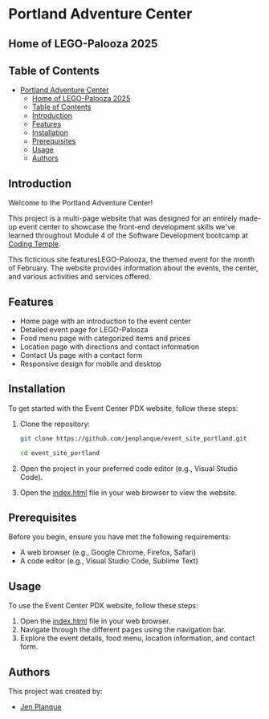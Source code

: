 # Portland Adventure Center

## Home of LEGO-Palooza 2025

## Table of Contents

- [Portland Adventure Center](#portland-adventure-center)
  - [Home of LEGO-Palooza 2025](#home-of-lego-palooza-2025)
  - [Table of Contents](#table-of-contents)
  - [Introduction](#introduction)
  - [Features](#features)
  - [Installation](#installation)
  - [Prerequisites](#prerequisites)
  - [Usage](#usage)
  - [Authors](#authors)

## Introduction

Welcome to the Portland Adventure Center!

This project is a multi-page website that was designed for an entirely made-up event center to showcase the front-end development skills we've learned throughout Module 4 of the Software Development bootcamp at [Coding Temple](www.codingtemple.com).  

This ficticious site featuresLEGO-Palooza, the themed event for the month of February. The website provides information about the events, the center, and various activities and services offered.

## Features

- Home page with an introduction to the event center
- Detailed event page for LEGO-Palooza
- Food menu page with categorized items and prices
- Location page with directions and contact information
- Contact Us page with a contact form
- Responsive design for mobile and desktop

## Installation

To get started with the Event Center PDX website, follow these steps:

1. Clone the repository:

   ```bash
   git clone https://github.com/jenplanque/event_site_portland.git
   
   cd event_site_portland
   ```

2. Open the project in your preferred code editor (e.g., Visual Studio Code).

3. Open the [index.html](http://_vscodecontentref_/1) file in your web browser to view the website.

## Prerequisites

Before you begin, ensure you have met the following requirements:

- A web browser (e.g., Google Chrome, Firefox, Safari)
- A code editor (e.g., Visual Studio Code, Sublime Text)

## Usage

To use the Event Center PDX website, follow these steps:

1. Open the [index.html](http://_vscodecontentref_/2) file in your web browser.
2. Navigate through the different pages using the navigation bar.
3. Explore the event details, food menu, location information, and contact form.


## Authors

This project was created by:

- [Jen Planque](https://github.com/jenplanque)

